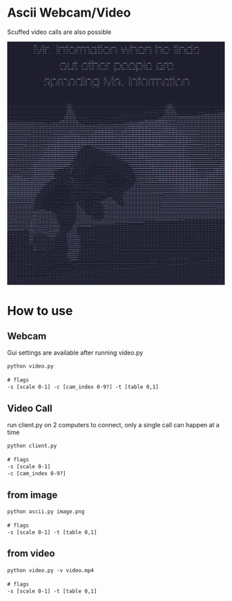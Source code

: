 # Ascii Webcam/Video
Scuffed video calls are also possible

![](images/mario_sc.png)

# How to use

## Webcam
Gui settings are available after running video.py
```
python video.py

# flags
-s [scale 0-1] -c [cam_index 0-9?] -t [table 0,1]

```
## Video Call
run client.py on 2 computers to connect, only a single call can happen at a time
```
python client.py

# flags
-s [scale 0-1]
-c [cam_index 0-9?]
```

## from image
```
python ascii.py image.png

# flags
-s [scale 0-1] -t [table 0,1]
```

## from video
```
python video.py -v video.mp4

# flags
-s [scale 0-1] -t [table 0,1]

```
